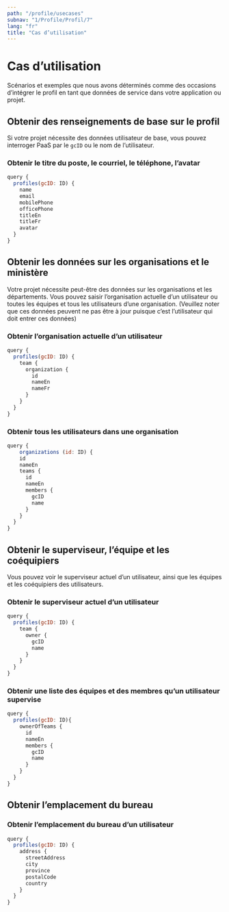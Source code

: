 ```yaml
---
path: "/profile/usecases"
subnav: "1/Profile/Profil/7"
lang: "fr"
title: "Cas d’utilisation"
---
```


<helmet>
<title> Profil -  Cas d’utilisation </title>
</helmet>

# Cas d’utilisation

Scénarios et exemples que nous avons déterminés comme des occasions d’intégrer le profil en tant que données de service dans votre application ou projet.

## Obtenir des renseignements de base sur le profil
Si votre projet nécessite des données utilisateur de base, vous pouvez interroger PaaS par le `gcID` ou le nom de l’utilisateur.

### Obtenir le titre du poste, le courriel, le téléphone, l’avatar
```javascript
query {
  profiles(gcID: ID) {
    name
    email
    mobilePhone
    officePhone
    titleEn
    titleFr
    avatar
  }
}
```

## Obtenir les données sur les organisations et le ministère
Votre projet nécessite peut-être des données sur les organisations et les départements. Vous pouvez saisir l’organisation actuelle d’un utilisateur ou toutes les équipes et tous les utilisateurs d’une organisation. (Veuillez noter que ces données peuvent ne pas être à jour puisque c’est l’utilisateur qui doit entrer ces données)

### Obtenir l’organisation actuelle d’un utilisateur
```javascript
query {
  profiles(gcID: ID) {
    team {
      organization {
        id
        nameEn
        nameFr
      }
    }
  }
}
```

### Obtenir tous les utilisateurs dans une organisation
```javascript
query {
	organizations (id: ID) {
    id
    nameEn
    teams {
      id
      nameEn
      members {
        gcID
        name
      }
    }
  }
}
```

## Obtenir le superviseur, l’équipe et les coéquipiers
Vous pouvez voir le superviseur actuel d’un utilisateur, ainsi que les équipes et les coéquipiers des utilisateurs.
### Obtenir le superviseur actuel d’un utilisateur
```javascript
query {
  profiles(gcID: ID) {
    team {
      owner {
        gcID
        name
      }
    }
  }
}
```
### Obtenir une liste des équipes et des membres qu’un utilisateur supervise
```javascript
query {
  profiles(gcID: ID){
    ownerOfTeams {
      id
      nameEn
      members {
        gcID
        name
      }
    }
  }
}
```
## Obtenir l’emplacement du bureau
### Obtenir l’emplacement du bureau d’un utilisateur
```javascript
query {
  profiles(gcID: ID) {
    address {
      streetAddress
      city
      province
      postalCode
      country
    }
  }
}
```